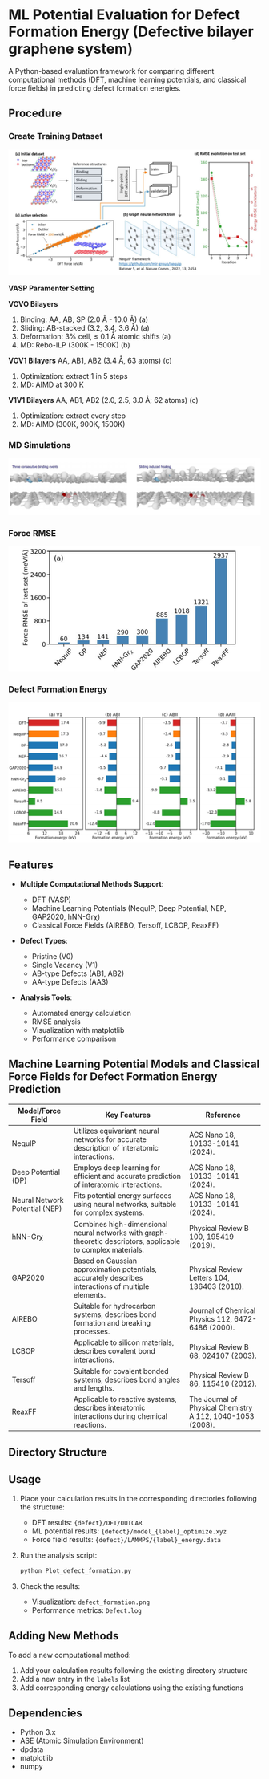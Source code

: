 # ML Potential Evaluation for Defect Formation Energy (Defective bilayer graphene system)

A Python-based evaluation framework for comparing different computational methods (DFT, machine learning potentials, and classical force fields) in predicting defect formation energies.
## Procedure
### Create Training Dataset
![Training dataset](/image/Training_Dataset.png)

**VASP Paramenter Setting**

**VOVO Bilayers**
1. Binding: AA, AB, SP (2.0 Å - 10.0 Å) (a)
2. Sliding: AB-stacked (3.2, 3.4, 3.6 Å) (a)
3. Deformation: 3% cell, ≤ 0.1 Å atomic shifts (a)
4. MD: Rebo-ILP (300K - 1500K) (b)

**VOV1 Bilayers**
AA, AB1, AB2 (3.4 Å, 63 atoms) (c)
1. Optimization: extract 1 in 5 steps
2. MD: AIMD at 300 K

**V1V1 Bilayers**
AA, AB1, AB2 (2.0, 2.5, 3.0 Å; 62 atoms) (c)
1. Optimization: extract every step
2. MD: AIMD (300K, 900K, 1500K)

### MD Simulations
![MD](/image/MD_Simulation.png)

### Force RMSE
![Force_RMSE](/image/Force_RMSE.png)

### Defect Formation Energy
![E_F](/image/Defect_Formation_Energy.png)
## Features

- **Multiple Computational Methods Support**:
  - DFT (VASP)
  - Machine Learning Potentials (NequIP, Deep Potential, NEP, GAP2020, hNN-Grχ)
  - Classical Force Fields (AIREBO, Tersoff, LCBOP, ReaxFF)

- **Defect Types**:
  - Pristine (V0)
  - Single Vacancy (V1)
  - AB-type Defects (AB1, AB2)
  - AA-type Defects (AA3)

- **Analysis Tools**:
  - Automated energy calculation
  - RMSE analysis
  - Visualization with matplotlib
  - Performance comparison

## Machine Learning Potential Models and Classical Force Fields for Defect Formation Energy Prediction

| Model/Force Field | Key Features | Reference |
|---|---|---|
| NequIP | Utilizes equivariant neural networks for accurate description of interatomic interactions. | ACS Nano 18, 10133-10141 (2024). |
| Deep Potential (DP) | Employs deep learning for efficient and accurate prediction of interatomic interactions. | ACS Nano 18, 10133-10141 (2024). |
| Neural Network Potential (NEP) | Fits potential energy surfaces using neural networks, suitable for complex systems. | ACS Nano 18, 10133-10141 (2024). |
| hNN-Grχ | Combines high-dimensional neural networks with graph-theoretic descriptors, applicable to complex materials. | Physical Review B 100, 195419 (2019). |
| GAP2020 | Based on Gaussian approximation potentials, accurately describes interactions of multiple elements. | Physical Review Letters 104, 136403 (2010). |
| AIREBO | Suitable for hydrocarbon systems, describes bond formation and breaking processes. | Journal of Chemical Physics 112, 6472-6486 (2000). |
| LCBOP | Applicable to silicon materials, describes covalent bond interactions. | Physical Review B 68, 024107 (2003). |
| Tersoff | Suitable for covalent bonded systems, describes bond angles and lengths. | Physical Review B 86, 115410 (2012). |
| ReaxFF | Applicable to reactive systems, describes interatomic interactions during chemical reactions. | The Journal of Physical Chemistry A 112, 1040-1053 (2008). |

## Directory Structure

## Usage

1. Place your calculation results in the corresponding directories following the structure:
   - DFT results: `{defect}/DFT/OUTCAR`
   - ML potential results: `{defect}/model_{label}_optimize.xyz`
   - Force field results: `{defect}/LAMMPS/{label}_energy.data`

2. Run the analysis script:
   ```bash
   python Plot_defect_formation.py
   ```

3. Check the results:
   - Visualization: `defect_formation.png`
   - Performance metrics: `Defect.log`

## Adding New Methods

To add a new computational method:

1. Add your calculation results following the existing directory structure
2. Add a new entry in the `labels` list
3. Add corresponding energy calculations using the existing functions

## Dependencies

- Python 3.x
- ASE (Atomic Simulation Environment)
- dpdata
- matplotlib
- numpy
